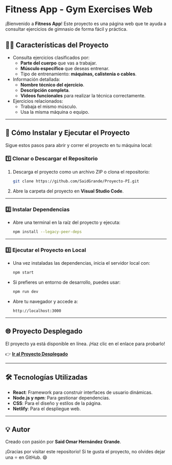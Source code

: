 # Fitness App - Gym Exercises Web

¡Bienvenido a **Fitness App**! Este proyecto es una página web que te ayuda a consultar ejercicios de gimnasio de forma fácil y práctica.

## 🏋️‍♂️ Características del Proyecto
- Consulta ejercicios clasificados por:
  - **Parte del cuerpo** que vas a trabajar.
  - **Músculo específico** que deseas entrenar.
  - Tipo de entrenamiento: **máquinas, calistenia o cables**.
- Información detallada:
  - **Nombre técnico del ejercicio**.
  - **Descripción completa**.
  - **Videos funcionales** para realizar la técnica correctamente.
- Ejercicios relacionados:
  - Trabaja el mismo músculo.
  - Usa la misma máquina o equipo.

---

## 🚀 Cómo Instalar y Ejecutar el Proyecto

Sigue estos pasos para abrir y correr el proyecto en tu máquina local:

### 1️⃣ Clonar o Descargar el Repositorio
1. Descarga el proyecto como un archivo ZIP o clona el repositorio:
   ```bash
   git clone https://github.com/SaidGrande/Proyecto-PI.git
   ```
2. Abre la carpeta del proyecto en **Visual Studio Code**.

---

### 2️⃣ Instalar Dependencias
- Abre una terminal en la raíz del proyecto y ejecuta:
  ```bash
  npm install --legacy-peer-deps
  ```

---

### 3️⃣ Ejecutar el Proyecto en Local
- Una vez instaladas las dependencias, inicia el servidor local con:
  ```bash
  npm start
  ```
- Si prefieres un entorno de desarrollo, puedes usar:
  ```bash
  npm run dev
  ```

- Abre tu navegador y accede a:
  ```
  http://localhost:3000
  ```

---

## 🌐 Proyecto Desplegado
El proyecto ya está disponible en línea. ¡Haz clic en el enlace para probarlo!

👉 [**Ir al Proyecto Desplegado**](https://webgymexercisessaid.netlify.app/)

---

## 🛠️ Tecnologías Utilizadas
- **React**: Framework para construir interfaces de usuario dinámicas.
- **Node.js y npm**: Para gestionar dependencias.
- **CSS**: Para el diseño y estilos de la página.
- **Netlify**: Para el despliegue web.

---

## 💡 Autor
Creado con pasión por **Said Omar Hernández Grande**.

¡Gracias por visitar este repositorio! Si te gusta el proyecto, no olvides dejar una ⭐ en GitHub. 😄
